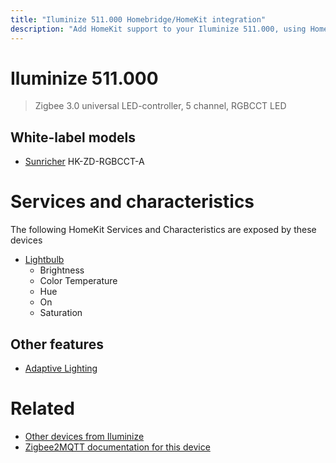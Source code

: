 ```yaml
---
title: "Iluminize 511.000 Homebridge/HomeKit integration"
description: "Add HomeKit support to your Iluminize 511.000, using Homebridge, Zigbee2MQTT and homebridge-z2m."
---
```

<!---
This file has been GENERATED using src/docgen/docgen.ts
DO NOT EDIT THIS FILE MANUALLY!
-->
# Iluminize 511.000
> Zigbee 3.0 universal LED-controller, 5 channel, RGBCCT LED


## White-label models
* [Sunricher](../index.md#sunricher) HK-ZD-RGBCCT-A

# Services and characteristics
The following HomeKit Services and Characteristics are exposed by
these devices

* [Lightbulb](../../light.md)
  * Brightness
  * Color Temperature
  * Hue
  * On
  * Saturation

## Other features
* [Adaptive Lighting](../../light.md)

# Related
* [Other devices from Iluminize](../index.md#iluminize)
* [Zigbee2MQTT documentation for this device](https://www.zigbee2mqtt.io/devices/511.000.html)